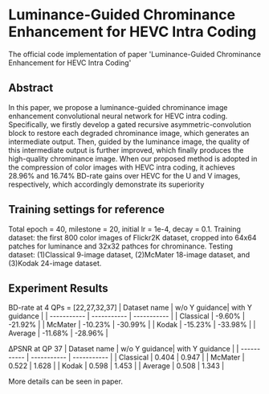 # Luminance-Guided Chrominance Enhancement for HEVC Intra Coding
The official code implementation of paper 'Luminance-Guided Chrominance Enhancement for HEVC Intra Coding' 

## Abstract
In this paper, we propose a luminance-guided chrominance image enhancement convolutional neural network for HEVC intra coding. Specifically, we firstly develop a gated recursive asymmetric-convolution block to restore each degraded chrominance image, which generates an intermediate output. Then, guided by the luminance image, the quality of this intermediate output is further improved, which finally produces the high-quality chrominance image. When our proposed method is adopted in the compression of color images with HEVC intra coding, it achieves 28.96\% and 16.74\% BD-rate gains over HEVC for the U and V images, respectively, which accordingly demonstrate its superiority

## Training settings for reference
Total epoch = 40, milestone = 20, initial lr = 1e-4, decay = 0.1. 
Training dataset: the first 800 color images of Flickr2K dataset, cropped into 64x64 patches for luminance and 32x32 pathces for chrominance.
Testing dataset: (1)Classical 9-image dataset, (2)McMater 18-image dataset, and (3)Kodak 24-image dataset.

## Experiment Results
BD-rate at 4 QPs = [22,27,32,37]
| Dataset name | w/o Y guidance| with Y guidance  |
| ----------- | ----------- | ----------- |
| Classical      | -9.60%       | -21.92%       |
| McMater   | -10.23%      | -30.99%       |
| Kodak      | -15.23%     | -33.98%       |
| Average   | -11.68%       | -28.96%        |

ΔPSNR at QP 37 
| Dataset name | w/o Y guidance| with Y guidance  |
| ----------- | ----------- | ----------- |
| Classical      | 0.404       | 0.947       |
| McMater   | 0.522    | 1.628      |
| Kodak      | 0.598   | 1.453     |
| Average   | 0.508      | 1.343       |

More details can be seen in paper.
